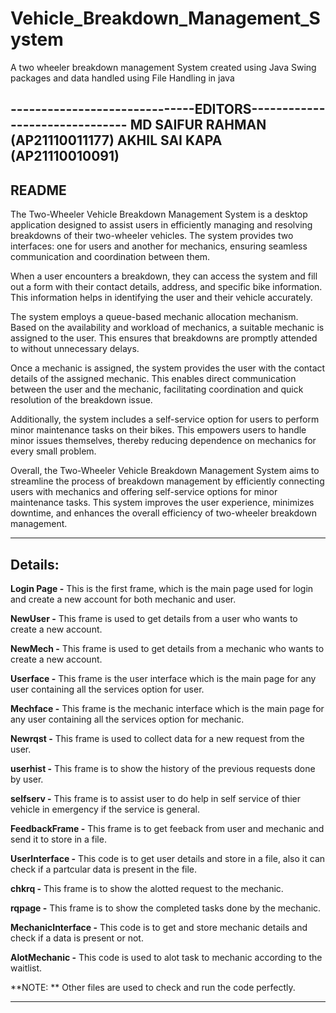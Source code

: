 # Vehicle_Breakdown_Management_System
A two wheeler breakdown management System created using Java Swing packages and data handled using File Handling in java

------------------------------EDITORS-------------------------------
**MD SAIFUR RAHMAN (AP21110011177)
AKHIL SAI KAPA (AP21110010091)**
---------------------------------------------------------------------

README
-------

The Two-Wheeler Vehicle Breakdown Management System is a desktop application designed to assist users in efficiently managing and resolving breakdowns of their two-wheeler vehicles. The system provides two interfaces: one for users and another for mechanics, ensuring seamless communication and coordination between them.

When a user encounters a breakdown, they can access the system and fill out a form with their contact details, address, and specific bike information. This information helps in identifying the user and their vehicle accurately.

The system employs a queue-based mechanic allocation mechanism. Based on the availability and workload of mechanics, a suitable mechanic is assigned to the user. This ensures that breakdowns are promptly attended to without unnecessary delays.

Once a mechanic is assigned, the system provides the user with the contact details of the assigned mechanic. This enables direct communication between the user and the mechanic, facilitating coordination and quick resolution of the breakdown issue.

Additionally, the system includes a self-service option for users to perform minor maintenance tasks on their bikes. This empowers users to handle minor issues themselves, thereby reducing dependence on mechanics for every small problem.

Overall, the Two-Wheeler Vehicle Breakdown Management System aims to streamline the process of breakdown management by efficiently connecting users with mechanics and offering self-service options for minor maintenance tasks. This system improves the user experience, minimizes downtime, and enhances the overall efficiency of two-wheeler breakdown management.

________________________________________________________________________
Details:
---------
**Login Page -** This is the first frame, which is the main page used for login and create a new account for both mechanic and user.

**NewUser -** This frame is used to get details from a user who wants to create a new account.

**NewMech -** This frame is used to get details from a mechanic who wants to create a new account.

**Userface -** This frame is the user interface which is the main page for any user containing all the services option for user.

**Mechface -** This frame is the mechanic interface which is the main page for any user containing all the services option for mechanic.

**Newrqst -** This frame is used to collect data for a new request from the user.

**userhist -** This frame is to show the history of the previous requests done by user.

**selfserv -** This frame is to assist user to do help in self service of thier vehicle in emergency if the service is general.

**FeedbackFrame -** This frame is to get feeback from user and mechanic and send it to store in a file.

**UserInterface -** This code is to get user details and store in a file, also it can check if a partcular data is present in the file.

**chkrq -** This frame is to show the alotted request to the mechanic.

**rqpage -** This frame is to show the completed tasks done by the mechanic.

**MechanicInterface -** This code is to get and store mechanic details and check if a data is present or not.

**AlotMechanic -** This code is used to alot task to mechanic according to the waitlist.

**NOTE: ** Other files are used to check and run the code perfectly.
____________________________________________________________________________
